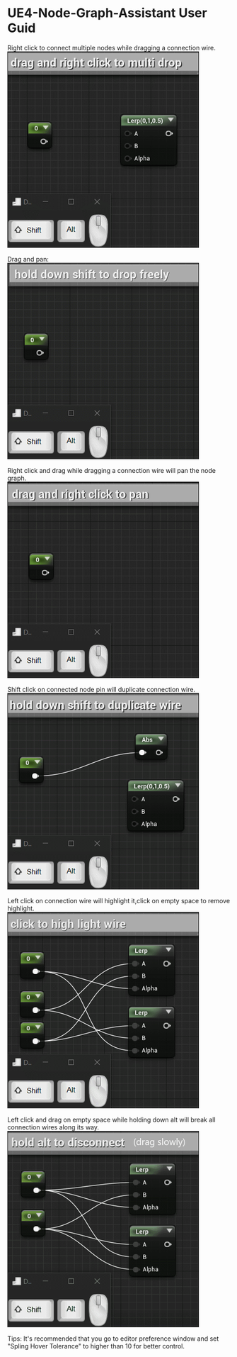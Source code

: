 # UE4-Node-Graph-Assistant User Guid

Right click to connect multiple nodes while dragging a connection wire.  
![1](right_click_multi_drop.gif)  

Drag and pan:  
![2](shift_multi_drop.gif)  

Right click and drag while dragging a connection wire will pan the node graph.  
![3](drag_and_pan.gif)  

Shift click on connected node pin will duplicate connection wire.  
![4](duplicate.gif)  

 Left click on connection wire will highlight it,click on empty space to remove highlight.  
![5](highlight.gif)

Left click and drag on empty space while holding down alt will break all connection wires along its way.  
![6](break.gif)


Tips:
It's recommended that you go to editor preference window and set "Spling Hover Tolerance" to higher than 10 for better control.  
